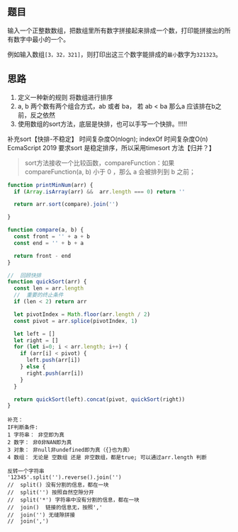 ## 题目

输入一个正整数数组，把数组里所有数字拼接起来排成一个数，打印能拼接出的所有数字中最小的一个。

例如输入数组`[3，32，321]`，则打印出这三个数字能排成的`最小`数字为`321323`。

## 思路

1. 定义一种新的规则 将数组进行排序
2. a, b 两个数有两个组合方式，ab 或者 ba， 若 ab < ba 那么a 应该排在b之前，反之依然
3. 使用数组的sort方法，底层是快排，也可以手写一个快排。!!!!!

补充sort【快排-不稳定】 时间复杂度O(nlogn); indexOf 时间复杂度O(n)
EcmaScript 2019 要求sort 是稳定排序，所以采用timesort 方法【归并？】

> sort方法接收一个比较函数，compareFunction：如果 compareFunction(a, b) 小于 0 ，那么 a 会被排列到 b 之前；

```js
function printMinNum(arr) {
  if (Array.isArray(arr) &&  arr.length === 0) return ''

  return arr.sort(compare).join('')

}

function compare(a, b) {
  const front = '' + a + b
  const end = '' + b + a

  return front - end
}

//  回顾快排
function quickSort(arr) {
  const len = arr.length
  //  重要的终止条件
  if (len < 2) return arr

  let pivotIndex = Math.floor(arr.length / 2)
  const pivot = arr.splice(pivotIndex, 1)

  let left = []
  let right = []
  for (let i=0; i < arr.length; i++) {
    if (arr[i] < pivot) {
      left.push(arr[i])
    } else {
      right.push(arr[i])
    }
  }

  return quickSort(left).concat(pivot, quickSort(right))
}

```

```
补充：
IF判断条件:
1 字符串： 非空即为真
2 数字： 非0非NAN即为真
3 对象： 非null非undefined即为真（{}也为真）
4 数组： 无论是 空数组 还是 非空数组，都是true; 可以通过arr.length 判断

反转一个字符串
'12345'.split('').reverse().join('')
//  split() 没有分割的信息，都在一块
//  split('') 按照自然空隙分开
//  split('*') 字符串中没有分割的信息，都在一块
//  join()  链接的信息无，按照','
//  join('') 无缝隙拼接
//  join(',')
```

